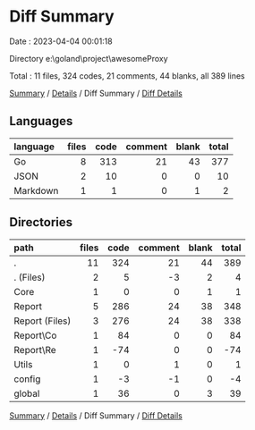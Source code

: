 # Diff Summary

Date : 2023-04-04 00:01:18

Directory e:\\goland\\project\\awesomeProxy

Total : 11 files,  324 codes, 21 comments, 44 blanks, all 389 lines

[Summary](results.md) / [Details](details.md) / Diff Summary / [Diff Details](diff-details.md)

## Languages
| language | files | code | comment | blank | total |
| :--- | ---: | ---: | ---: | ---: | ---: |
| Go | 8 | 313 | 21 | 43 | 377 |
| JSON | 2 | 10 | 0 | 0 | 10 |
| Markdown | 1 | 1 | 0 | 1 | 2 |

## Directories
| path | files | code | comment | blank | total |
| :--- | ---: | ---: | ---: | ---: | ---: |
| . | 11 | 324 | 21 | 44 | 389 |
| . (Files) | 2 | 5 | -3 | 2 | 4 |
| Core | 1 | 0 | 0 | 1 | 1 |
| Report | 5 | 286 | 24 | 38 | 348 |
| Report (Files) | 3 | 276 | 24 | 38 | 338 |
| Report\\Co | 1 | 84 | 0 | 0 | 84 |
| Report\\Re | 1 | -74 | 0 | 0 | -74 |
| Utils | 1 | 0 | 1 | 0 | 1 |
| config | 1 | -3 | -1 | 0 | -4 |
| global | 1 | 36 | 0 | 3 | 39 |

[Summary](results.md) / [Details](details.md) / Diff Summary / [Diff Details](diff-details.md)